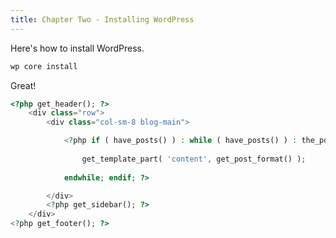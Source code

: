 ```yaml
---
title: Chapter Two - Installing WordPress
---
```


Here's how to install WordPress.

```bash
wp core install
```

Great!

```php
<?php get_header(); ?>
	<div class="row">
		<div class="col-sm-8 blog-main">

			<?php if ( have_posts() ) : while ( have_posts() ) : the_post();
  	
				get_template_part( 'content', get_post_format() );
  
			endwhile; endif; ?>

		</div>
		<?php get_sidebar(); ?>
	</div>
<?php get_footer(); ?>
```